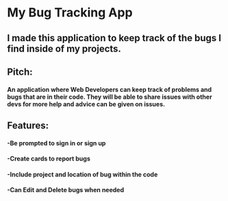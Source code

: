# My Bug Tracking App

## I made this application to keep track of the bugs I find inside of my projects. 

## Pitch:
#### An application where Web Developers can keep track of problems and bugs that are in their code. They will be able to share issues with other devs for more help and advice can be given on issues.

## Features:
#### -Be prompted to sign in or sign up
#### -Create cards to report bugs
#### -Include project and location of bug within the code 
#### -Can Edit and Delete bugs when needed



